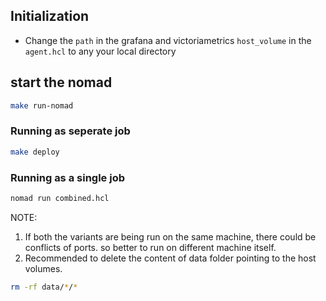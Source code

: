 ## Initialization

- Change the `path` in the grafana and victoriametrics `host_volume` in the `agent.hcl` to any your local directory

## start the nomad
```bash
make run-nomad
```
### Running as seperate job
```bash
make deploy
```

### Running as a single job
```bash
nomad run combined.hcl
```

NOTE: 
1. If both the variants are being run on the same machine, there could be conflicts of ports. so better to run on different machine itself.
2. Recommended to delete the content of data folder pointing to the host volumes.
```bash
rm -rf data/*/*
```
